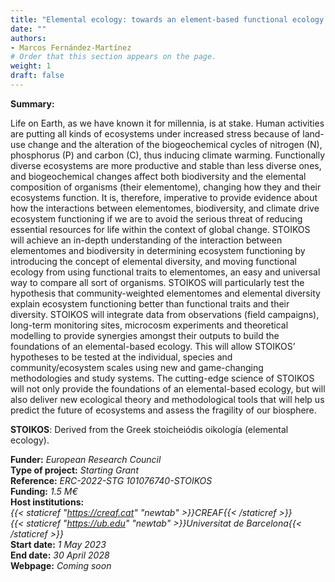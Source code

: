 ```yaml
---
title: "Elemental ecology: towards an element-based functional ecology (STOIKOS)"
date: ""
authors:
- Marcos Fernández-Martínez
# Order that this section appears on the page.
weight: 1
draft: false
---
```


**Summary:**<br />

Life on Earth, as we have known it for millennia, is at stake. Human activities are putting all kinds of ecosystems under increased stress because of land-use change and the alteration of the biogeochemical cycles of nitrogen (N), phosphorus (P) and carbon (C), thus inducing climate warming. Functionally diverse ecosystems are more productive and stable than less diverse ones, and biogeochemical changes affect both biodiversity and the elemental composition of organisms (their elementome), changing how they and their ecosystems function. It is, therefore, imperative to provide evidence about how the interactions between elementomes, biodiversity, and climate drive ecosystem functioning if we are to avoid the serious threat of reducing essential resources for life within the context of global change. STOIKOS will achieve an in-depth understanding of the interaction between elementomes and biodiversity in determining ecosystem functioning by introducing the concept of elemental diversity, and moving functional ecology from using functional traits to elementomes, an easy and universal way to compare all sort of organisms. STOIKOS will particularly test the hypothesis that community-weighted elementomes and elemental diversity explain ecosystem functioning better than functional traits and their diversity. STOIKOS will integrate data from observations (field campaigns), long-term monitoring sites, microcosm experiments and theoretical modelling to provide synergies amongst their outputs to build the foundations of an elemental-based ecology. This will allow STOIKOS’ hypotheses to be tested at the individual, species and community/ecosystem scales using new and game-changing methodologies and study systems. The cutting-edge science of STOIKOS will not only provide the foundations of an elemental-based ecology, but will also deliver new ecological theory and methodological tools that will help us predict the future of ecosystems and assess the fragility of our biosphere.<br />

**STOIKOS**: Derived from the Greek stoicheiódis oikología (elemental ecology). <br />

**Funder:** *European Research Council*<br />
**Type of project:** *Starting Grant*<br />
**Reference:** *ERC-2022-STG 101076740-STOIKOS*<br />
**Funding:** *1.5 M€*<br />
**Host institutions:** <br />
*{{< staticref "https://creaf.cat" "newtab" >}}CREAF{{< /staticref >}}*<br />
*{{< staticref "https://ub.edu" "newtab" >}}Universitat de Barcelona{{< /staticref >}}*<br />
**Start date:** *1 May 2023*<br />
**End date:** *30 April 2028*<br />
**Webpage:** *Coming soon*<br />


